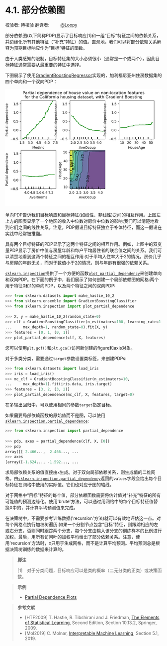 # 4.1\. 部分依赖图

校验者:
        待核验
翻译者:
        [@Loopy](https://github.com/loopyme)

部分依赖图(以下简称PDP)显示了目标响应[1]和一组“目标”特征之间的依赖关系，并边缘化所有其他特征（“补充”特征）的值。直观地，我们可以将部分依赖关系解释为预期目标响应作为“目标”特征的函数。

由于人类感知的限制，目标特征集的大小必须很小（通常是一个或两个），因此目标特征通常需要从最重要的特征中选择。

下图展示了使用[GradientBoostingRegressor](https://scikit-learn.org/stable/modules/generated/sklearn.ensemble.GradientBoostingRegressor.html#sklearn.ensemble.GradientBoostingRegressor)实现的，加利福尼亚州住房数据集的四个单向和一个双向PDP：

[![sphx_glr_plot_partial_dependence_0021.png](img/sphx_glr_plot_partial_dependence_0021.png)](https://scikit-learn.org/stable/auto_examples/inspection/plot_partial_dependence.html)

单向PDP告诉我们目标响应和目标特征(如线性、非线性)之间的相互作用。上图左上方的图表显示了一个地区的收入中位数对房价中位数的影响;我们可以清楚地看到它们之间的线性关系。注意，PDP假设目标特征独立于补体特征，而这一假设在实践中经常被推翻。

具有两个目标特征的PDP显示了这两个特征之间的相互作用。例如，上图中的双变量PDP显示了房价中值与房屋年龄和每户平均居住者的联合值之间的关系。我们可以清楚地看到这两个特征之间的相互作用:对于平均入住率大于2的情况，房价几乎与房屋的年龄无关，而对于数值小于2的情况，则与年龄有很强的依赖关系。

[`sklearn.inspection`](https://scikit-learn.org/stable/modules/classes.html#module-sklearn.inspection)提供了一个方便的函数[`plot_partial_dependency`](https://scikit-learn.org/stable/modules/generated/sklearn.inspection.plot_partial_dependence.html#sklearn.inspection.plot_partial_dependence)来创建单向和双向PDP。在下面的例子中，我们展示了如何创建一个局部依赖图的网格:两个用于特征0和1的单向PDP，以及两个特征之间的双向PDP:
```py
>>> from sklearn.datasets import make_hastie_10_2
>>> from sklearn.ensemble import GradientBoostingClassifier
>>> from sklearn.inspection import plot_partial_dependence

>>> X, y = make_hastie_10_2(random_state=0)
>>> clf = GradientBoostingClassifier(n_estimators=100, learning_rate=1.0,
...     max_depth=1, random_state=0).fit(X, y)
>>> features = [0, 1, (0, 1)]
>>> plot_partial_dependence(clf, X, features)
```

您可以使用`plt.gcf()`和`plt.gca()`访问新创建的figure和axis对象。

对于多类分类，需要通过`target`参数设置类标签，来创建PDPs:
```py
>>> from sklearn.datasets import load_iris
>>> iris = load_iris()
>>> mc_clf = GradientBoostingClassifier(n_estimators=10,
...     max_depth=1).fit(iris.data, iris.target)
>>> features = [3, 2, (3, 2)]
>>> plot_partial_dependence(mc_clf, X, features, target=0)
```
在多输出回归中，可以使用相同的参数`target`指定目标。

如果需要局部依赖函数的原始值而不是图，可以使用[`sklearn.inspection.partial_dependence`](https://scikit-learn.org/stable/modules/generated/sklearn.inspection.partial_dependence.html#sklearn.inspection.partial_dependence):

``` py
>>> from sklearn.inspection import partial_dependence

>>> pdp, axes = partial_dependence(clf, X, [0])
>>> pdp  
array([[ 2.466...,  2.466..., ...
>>> axes  
[array([-1.624..., -1.592..., ...
```

求局部依赖关系的值直接由`x`生成。对于双向局部依赖关系，则生成值的二维网格。由[`sklearn.inspection.partial_dependency`](https://scikit-learn.org/stable/modules/generated/sklearn.inspection.partial_dependence.html#sklearn.inspection.partial_dependence)返回的`values`字段会给出每个目标特征在网格中使用的实际值。它们也对应于图的轴线。

对于网格中“目标”特征的每个值，部分依赖函数需要将估计值对“补充”特征的所有可能值的预测边缘化。使用'brute'方法，可以通过用网格中的每个目标特征值替换X中的，并计算平均预测值来完成。

在决策树中，不需要参考训练数据('recursion'方法)就可以有效地评估这一点。对每个网格点执行加权树遍历:如果一个分割节点包含“目标”特征，则跟踪相应的左或右分支，否则同时跟踪两个分支，每个分支由输入该分支的训练样本的比例进行加权。最后，用所有访问叶的加权平均给出了部分依赖关系。注意，使用'recursion'方法时，`X`只用于生成网格，而不是计算平均预测。平均预测总是根据决策树训练的数据来计算的。

>**脚注**
>
>[1]　对于分类问题，目标响应可以是类的概率（二元分类的正类）或决策函数。

>**示例**
>* [Partial Dependence Plots](https://scikit-learn.org/stable/auto_examples/inspection/plot_partial_dependence.html#sphx-glr-auto-examples-inspection-plot-partial-dependence-py)

>**参考文献**
>* [HTF2009]	T. Hastie, R. Tibshirani and J. Friedman, [The Elements of Statistical Learning](https://web.stanford.edu/~hastie/ElemStatLearn//), Second Edition, Section 10.13.2, Springer, 2009.
>* [Mol2019]	C. Molnar, [Interpretable Machine Learning](https://christophm.github.io/interpretable-ml-book/), Section 5.1, 2019.
